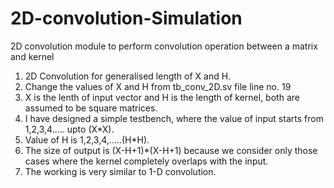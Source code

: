# 2D-convolution-Simulation
2D convolution module to perform convolution operation between a matrix and kernel

1) 2D Convolution for generalised length of X and H.
2) Change the values of X and H from tb_conv_2D.sv file line no. 19
3) X is the lenth of input vector and H is the length of kernel, both are assumed to be square matrices.
4) I have designed a simple testbench, where the value of input starts from 1,2,3,4..... upto (X*X).
5) Value of H is 1,2,3,4,.....(H*H).
6) The size of output is (X-H+1)*(X-H+1) because we consider only those cases where the kernel completely overlaps with the input.
7) The working is very similar to 1-D convolution.
